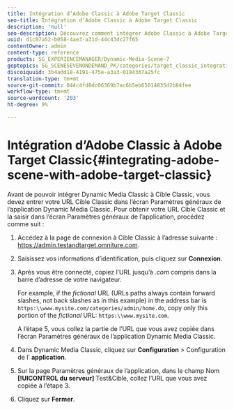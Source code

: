 ```yaml
---
title: Intégration d’Adobe Classic à Adobe Target Classic
seo-title: Intégration d’Adobe Classic à Adobe Target Classic
description: 'null'
seo-description: Découvrez comment intégrer Adobe Classic à Adobe Target Classic.
uuid: d1c07a52-b058-4ae3-a31d-44c43dc27f65
contentOwner: admin
content-type: reference
products: SG_EXPERIENCEMANAGER/Dynamic-Media-Scene-7
geptopics: SG_SCENESEVENONDEMAND_PK/categories/target_classic_integration
discoiquuid: 3b4add18-4191-475e-a3a3-0184367a25fc
translation-type: tm+mt
source-git-commit: 044c4fd8dc06369b7ac6b5eb65014835d2b84fee
workflow-type: tm+mt
source-wordcount: '203'
ht-degree: 9%

---
```



# Intégration d’Adobe Classic à Adobe Target Classic{#integrating-adobe-scene-with-adobe-target-classic}

Avant de pouvoir intégrer Dynamic Media Classic à Cible Classic, vous devez entrer votre URL Cible Classic dans l’écran Paramètres généraux de l’application Dynamic Media Classic. Pour obtenir votre URL Cible Classic et la saisir dans l’écran Paramètres généraux de l’application, procédez comme suit :

1. Accédez à la page de connexion à Cible Classic à l’adresse suivante : https://admin.testandtarget.omniture.com.
1. Saisissez vos informations d’identification, puis cliquez sur **Connexion**.
1. Après vous être connecté, copiez l’URL jusqu’à *.com* compris dans la barre d’adresse de votre navigateur.

   For example, if the *fictional* URL (URLs paths always contain forward slashes, not back slashes as in this example) in the address bar is `https:\\www.mysite.com/categories/admin/home.do`, copy only this portion of the *fictional* URL: `https:\\www.mysite.com`.

   A l’étape 5, vous collez la partie de l’URL que vous avez copiée dans l’écran Paramètres généraux de l’application Dynamic Media Classic.

1. Dans Dynamic Media Classic, cliquez sur **Configuration** > Configuration de l’ **application**.
1. Sur la page Paramètres généraux de l’application, dans le champ Nom **[!UICONTROL du serveur]** Test&amp;Cible, collez l’URL que vous avez copiée à l’étape 3.
1. Cliquez sur **Fermer**.

